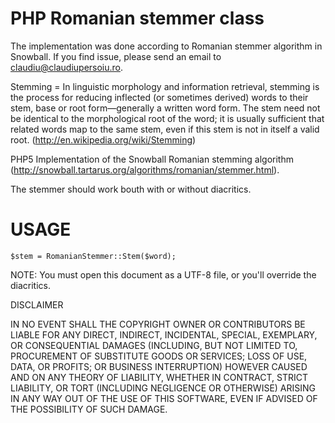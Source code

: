 PHP Romanian stemmer class
==========================

The implementation was done according to Romanian stemmer algorithm in Snowball.  If you find issue, please send an email to claudiu@claudiupersoiu.ro.

Stemming = In linguistic morphology and information retrieval, stemming is the process for reducing inflected (or sometimes derived) words to their stem, base or root form—generally a written word form. The stem need not be identical to the morphological root of the word; it is usually sufficient that related words map to the same stem, even if this stem is not in itself a valid root. (http://en.wikipedia.org/wiki/Stemming)

PHP5 Implementation of the Snowball Romanian stemming algorithm (http://snowball.tartarus.org/algorithms/romanian/stemmer.html).

The stemmer should work bouth with or without diacritics.

USAGE
=====
    $stem = RomanianStemmer::Stem($word);


NOTE: You must open this document as a UTF-8 file, or you'll override the diacritics.

DISCLAIMER

 IN NO EVENT SHALL THE COPYRIGHT OWNER OR CONTRIBUTORS BE LIABLE FOR ANY DIRECT, INDIRECT, INCIDENTAL, SPECIAL, EXEMPLARY, OR CONSEQUENTIAL DAMAGES (INCLUDING, BUT NOT LIMITED TO, PROCUREMENT OF SUBSTITUTE GOODS OR SERVICES; LOSS OF USE, DATA, OR PROFITS; OR BUSINESS INTERRUPTION) HOWEVER CAUSED AND ON ANY THEORY OF LIABILITY, WHETHER IN CONTRACT, STRICT LIABILITY, OR TORT (INCLUDING NEGLIGENCE OR OTHERWISE) ARISING IN ANY WAY OUT OF THE USE OF THIS SOFTWARE, EVEN IF ADVISED OF THE POSSIBILITY OF SUCH DAMAGE.